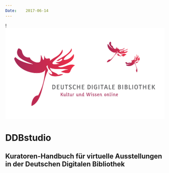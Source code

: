 ```yaml
---
Date:    2017-06-14
---
```


!![Deutsche Digitale Bibliothek][logo]

# DDBstudio

## Kuratoren-Handbuch für virtuelle Ausstellungen in der Deutschen Digitalen Bibliothek

[logo]: img/logo.png "Deutsche Digitale Bibliothek - Das Netzwerk für Kultur und Wissenschaft"
